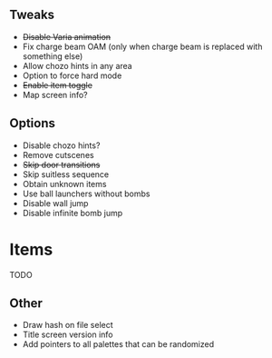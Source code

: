 ## Tweaks

- ~~Disable Varia animation~~
- Fix charge beam OAM (only when charge beam is replaced with something else)
- Allow chozo hints in any area
- Option to force hard mode
- ~~Enable item toggle~~
- Map screen info?

## Options
- Disable chozo hints?
- Remove cutscenes
- ~~Skip door transitions~~
- Skip suitless sequence
- Obtain unknown items
- Use ball launchers without bombs
- Disable wall jump
- Disable infinite bomb jump

# Items

TODO

## Other

- Draw hash on file select
- Title screen version info
- Add pointers to all palettes that can be randomized

